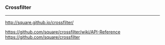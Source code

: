 ### Crossfilter
---

http://square.github.io/crossfilter/

https://github.com/square/crossfilter/wiki/API-Reference
https://github.com/square/crossfilter
